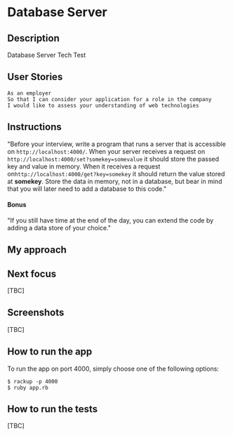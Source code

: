 Database Server
=================

## Description
Database Server Tech Test

## User Stories
```
As an employer
So that I can consider your application for a role in the company
I would like to assess your understanding of web technologies
```

## Instructions
"Before your interview, write a program that runs a server that is accessible on ```http://localhost:4000/```. When your server receives a request on ```http://localhost:4000/set?somekey=somevalue``` it should store the passed key and value in memory. When it receives a request on```http://localhost:4000/get?key=somekey``` it should return the value stored at **somekey**. Store the data in memory, not in a database, but bear in mind that you will later need to add a database to this code."

#### Bonus
"If you still have time at the end of the day, you can extend the code by adding a data store of your choice."

## My approach

## Next focus
[TBC]

## Screenshots
[TBC]

## How to run the app
To run the app on port 4000, simply choose one of the following options:

```
$ rackup -p 4000
$ ruby app.rb
```

## How to run the tests
[TBC]